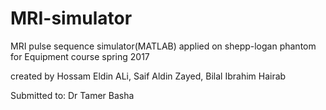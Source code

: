 # MRI-simulator
MRI pulse sequence simulator(MATLAB) applied on shepp-logan phantom for Equipment course spring 2017 

created by Hossam Eldin ALi, Saif Aldin Zayed, Bilal Ibrahim Hairab

Submitted to:
Dr Tamer Basha
